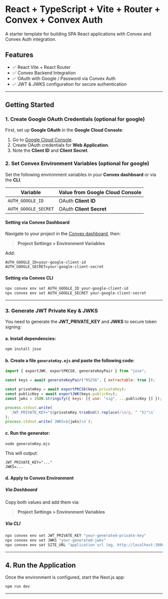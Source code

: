 # React + TypeScript + Vite + Router + Convex + Convex Auth

A starter template for building SPA React applications with Convex and Convex Auth integration.

## Features

* ✅ React Vite + React Router
* ✅ Convex Backend Integration
* ✅ OAuth with Google / Password via Convex Auth
* ✅ JWT & JWKS configuration for secure authentication

---

## Getting Started

### 1. Create Google OAuth Credentials (optional for google)

First, set up **Google OAuth** in the **Google Cloud Console**:

1. Go to [Google Cloud Console](https://console.cloud.google.com/).
2. Create OAuth credentials for **Web Application**.
3. Note the **Client ID** and **Client Secret**.

### 2. Set Convex Environment Variables (optional for google)

Set the following environment variables in your **Convex dashboard** or via the **CLI**.

| Variable             | Value from Google Cloud Console |
| -------------------- | ------------------------------- |
| `AUTH_GOOGLE_ID`     | OAuth **Client ID**             |
| `AUTH_GOOGLE_SECRET` | OAuth **Client Secret**         |

#### Setting via Convex Dashboard

Navigate to your project in the [Convex dashboard](https://dashboard.convex.dev/), then:

> **Project Settings > Environment Variables**

Add:

```
AUTH_GOOGLE_ID=your-google-client-id
AUTH_GOOGLE_SECRET=your-google-client-secret
```

#### Setting via Convex CLI

```bash
npx convex env set AUTH_GOOGLE_ID your-google-client-id
npx convex env set AUTH_GOOGLE_SECRET your-google-client-secret
```

---

### 3. Generate JWT Private Key & JWKS

You need to generate the **JWT\_PRIVATE\_KEY** and **JWKS** to secure token signing:

#### a. Install dependencies:

```bash
npm install jose
```

#### b. Create a file `generateKey.mjs` and paste the following code:

```js
import { exportJWK, exportPKCS8, generateKeyPair } from "jose";

const keys = await generateKeyPair("RS256", { extractable: true });

const privateKey = await exportPKCS8(keys.privateKey);
const publicKey = await exportJWK(keys.publicKey);
const jwks = JSON.stringify({ keys: [{ use: "sig", ...publicKey }] });

process.stdout.write(
  `JWT_PRIVATE_KEY="${privateKey.trimEnd().replace(/\n/g, " ")}"\n`
);
process.stdout.write(`JWKS=${jwks}\n`);
```

#### c. Run the generator:

```bash
node generateKey.mjs
```

This will output:

```
JWT_PRIVATE_KEY="..."
JWKS=...
```

#### d. Apply to Convex Environment

##### Via Dashboard

Copy both values and add them via:

> **Project Settings > Environment Variables**

##### Via CLI

```bash
npx convex env set JWT_PRIVATE_KEY "your-generated-private-key"
npx convex env set JWKS "your-generated-jwks"
npx convex env set SITE_URL "application url (eg. http://localhost:3000)"
```

---

## 4. Run the Application

Once the environment is configured, start the Next.js app:

```bash
npm run dev
```

---

